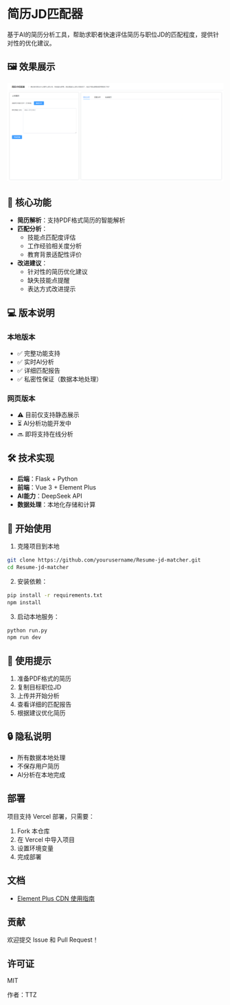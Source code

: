 # 简历JD匹配器

基于AI的简历分析工具，帮助求职者快速评估简历与职位JD的匹配程度，提供针对性的优化建议。

## 🖼️ 效果展示
![本地版本界面](本地样例.png)

## 🌟 核心功能
- **简历解析**：支持PDF格式简历的智能解析
- **匹配分析**：
  - 技能点匹配度评估
  - 工作经验相关度分析
  - 教育背景适配性评价
- **改进建议**：
  - 针对性的简历优化建议
  - 缺失技能点提醒
  - 表达方式改进提示

## 💻 版本说明
### 本地版本
- ✅ 完整功能支持
- ✅ 实时AI分析
- ✅ 详细匹配报告
- ✅ 私密性保证（数据本地处理）

### 网页版本
- ⚠️ 目前仅支持静态展示
- ⏳ AI分析功能开发中
- 🔜 即将支持在线分析

## 🛠️ 技术实现
- **后端**：Flask + Python
- **前端**：Vue 3 + Element Plus
- **AI能力**：DeepSeek API
- **数据处理**：本地化存储和计算

## 🚀 开始使用
1. 克隆项目到本地
```bash
git clone https://github.com/yourusername/Resume-jd-matcher.git
cd Resume-jd-matcher
```
2. 安装依赖：
```bash
pip install -r requirements.txt
npm install
```
3. 启动本地服务：
```bash
python run.py
npm run dev
```

## 📝 使用提示
1. 准备PDF格式的简历
2. 复制目标职位JD
3. 上传并开始分析
4. 查看详细的匹配报告
5. 根据建议优化简历

## 🔒 隐私说明
- 所有数据本地处理
- 不保存用户简历
- AI分析在本地完成

## 部署

项目支持 Vercel 部署，只需要：

1. Fork 本仓库
2. 在 Vercel 中导入项目
3. 设置环境变量
4. 完成部署

## 文档

- [Element Plus CDN 使用指南](docs/element-plus-cdn.md)

## 贡献

欢迎提交 Issue 和 Pull Request！

## 许可证

MIT 

作者：TTZ
